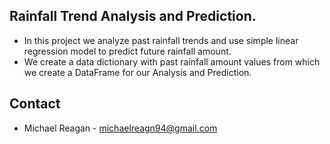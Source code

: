 ## Rainfall Trend Analysis and Prediction.

- In this project we analyze past rainfall trends and use simple linear regression model to predict future rainfall amount.
- We create a data dictionary with past rainfall amount values from which we create a DataFrame for our Analysis and Prediction.

## Contact
- Michael Reagan - michaelreagn94@gmail.com
